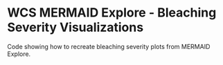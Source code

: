 # WCS MERMAID Explore - Bleaching Severity Visualizations
Code showing how to recreate bleaching severity plots from MERMAID Explore.
